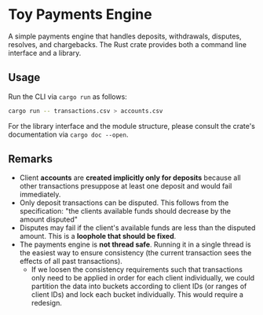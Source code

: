 # Toy Payments Engine

A simple payments engine that handles deposits, withdrawals, disputes, resolves, and chargebacks. 
The Rust crate provides both a command line interface and a library.

## Usage

Run the CLI via `cargo run` as follows:

```sh
cargo run -- transactions.csv > accounts.csv
```

For the library interface and the module structure, please consult the crate's documentation via `cargo doc --open`.

## Remarks

* Client **accounts** are **created implicitly only for deposits** because all other transactions presuppose at least one deposit and would fail immediately.
* Only deposit transactions can be disputed. This follows from the specification: "the clients available funds should decrease by the amount disputed"
* Disputes may fail if the client's available funds are less than the disputed amount. This is a **loophole that should be fixed**.
* The payments engine is **not thread safe**. Running it in a single thread is the easiest way to ensure consistency (the current transaction sees the effects of all past transactions).
  * If we loosen the consistency requirements such that transactions only need to be applied in order for each client individually, we could partition the data into buckets according to client IDs (or ranges of client IDs) and lock each bucket individually. This would require a redesign.
  